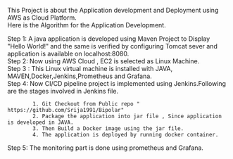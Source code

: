 This Project is about the Application development and Deployment using AWS as Cloud Platform.<br />
Here is the Algorithm for the Application Development.<br />


Step 1: A java application is developed using Maven Project to Display "Hello World!" and the same is verified by configuring Tomcat sever and application is available on localhost:8080.<br />
Step 2: Now using AWS Cloud , EC2 is selected as Linux Machine.<br />
Step 3 : This Linux virtual machine is installed with JAVA, MAVEN,Docker,Jenkins,Prometheus and Grafana.<br />
Step 4: Now CI/CD pipeline project is implemented using Jenkins.Following are the stages involved in Jenkins file.<br />

            1. Git Checkout from Public repo " https://github.com/Srija1991/Bipolar"
            2. Package the application into jar file , Since application is developed in JAVA.
            3. Then Build a Docker image using the jar file.
            4. The application is deployed by running docker container.
            
  Step 5: The monitoring part is done using prometheus and Grafana. 
